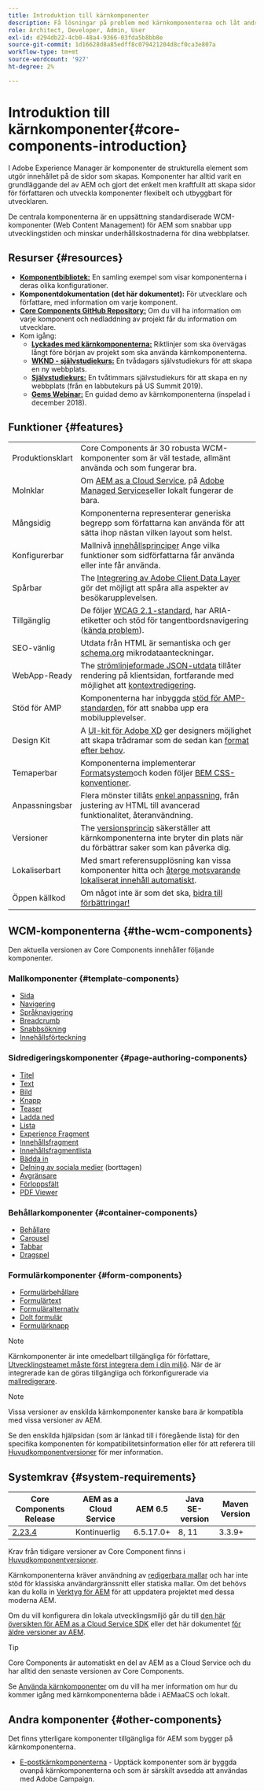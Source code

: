 ```yaml
---
title: Introduktion till kärnkomponenter
description: Få lösningar på problem med kärnkomponenterna och låt andra skapa element i AEM.
role: Architect, Developer, Admin, User
exl-id: d294db22-4cb0-48a4-9366-03fda5b8bb8e
source-git-commit: 1d16628d8a85edff8c079421204d8cf0ca3e807a
workflow-type: tm+mt
source-wordcount: '927'
ht-degree: 2%

---
```


# Introduktion till kärnkomponenter{#core-components-introduction}

I Adobe Experience Manager är komponenter de strukturella element som utgör innehållet på de sidor som skapas. Komponenter har alltid varit en grundläggande del av AEM och gjort det enkelt men kraftfullt att skapa sidor för författaren och utveckla komponenter flexibelt och utbyggbart för utvecklaren.

De centrala komponenterna är en uppsättning standardiserade WCM-komponenter (Web Content Management) för AEM som snabbar upp utvecklingstiden och minskar underhållskostnaderna för dina webbplatser.

## Resurser {#resources}

* **[Komponentbibliotek:](https://www.adobe.com/go/aem_cmp_library)** En samling exempel som visar komponenterna i deras olika konfigurationer.
* **Komponentdokumentation (det här dokumentet):** För utvecklare och författare, med information om varje komponent.
* **[Core Components GitHub Repository:](https://github.com/adobe/aem-core-wcm-components)** Om du vill ha information om varje komponent och nedladdning av projekt får du information om utvecklare.
* Kom igång:
   * **[Lyckades med kärnkomponenterna:](/help/developing/success.md)** Riktlinjer som ska övervägas långt före början av projekt som ska använda kärnkomponenterna.
   * **[WKND - självstudiekurs:](https://experienceleague.adobe.com/docs/experience-manager-learn/getting-started-wknd-tutorial-develop/overview.html)** En tvådagars självstudiekurs för att skapa en ny webbplats.
   * **[Självstudiekurs:](https://expleague.azureedge.net/labs/L767/index.html)** En tvåtimmars självstudiekurs för att skapa en ny webbplats (från en labbutekurs på US Summit 2019).
   * **[Gems Webinar:](https://helpx.adobe.com/experience-manager/kt/eseminars/gems/AEM-Core-Components.html)** En guidad demo av kärnkomponenterna (inspelad i december 2018).

## Funktioner {#features}

|  |  |
|---|---|
| Produktionsklart | Core Components är 30 robusta WCM-komponenter som är väl testade, allmänt använda och som fungerar bra. |
| Molnklar | Om [AEM as a Cloud Service](https://experienceleague.adobe.com/docs/experience-manager-cloud-service/landing/home.html), på [Adobe Managed Services](https://github.com/adobe/aem-project-archetype/tree/master/src/main/archetype/dispatcher.ams)eller lokalt fungerar de bara. |
| Mångsidig | Komponenterna representerar generiska begrepp som författarna kan använda för att sätta ihop nästan vilken layout som helst. |
| Konfigurerbar | Mallnivå [innehållsprinciper](https://experienceleague.adobe.com/docs/experience-manager-cloud-service/content/implementing/developing/full-stack/components-templates/templates.html#content-policies) Ange vilka funktioner som sidförfattarna får använda eller inte får använda. |
| Spårbar | The [Integrering av Adobe Client Data Layer](/help/developing/data-layer/overview.md) gör det möjligt att spåra alla aspekter av besökarupplevelsen. |
| Tillgänglig | De följer [WCAG 2.1-standard](https://www.w3.org/TR/WCAG21/), har ARIA-etiketter och stöd för tangentbordsnavigering ([kända problem](https://github.com/adobe/aem-core-wcm-components/issues?utf8=✓&amp;q=is%3Aissue+is%3Aopen+accessibility+in%3Atitle)). |
| SEO-vänlig | Utdata från HTML är semantiska och ger [schema.org](https://schema.org) mikrodataanteckningar. |
| WebApp-Ready | The [strömlinjeformade JSON-utdata](https://experienceleague.adobe.com/docs/experience-manager-learn/foundation/development/develop-sling-model-exporter.html) tillåter rendering på klientsidan, fortfarande med möjlighet att [kontextredigering](https://experienceleague.adobe.com/docs/experience-manager-learn/sites/spa-editor/spa-editor-framework-feature-video-use.html). |
| Stöd för AMP | Komponenterna har inbyggda [stöd för AMP-standarden,](/help/developing/amp.md) för att snabba upp era mobilupplevelser. |
| Design Kit | A [UI-kit för Adobe XD](https://experienceleague.adobe.com/docs/experience-manager-learn/assets/AEM-CoreComponents-UI-Kit.xd) ger designers möjlighet att skapa trådramar som de sedan kan [format efter behov](https://github.com/adobe/aem-guides-wknd/releases/download/aem-guides-wknd-0.0.2/AEM_UI-kit-WKND.xd). |
| Temaperbar | Komponenterna implementerar [Formatsystem](https://experienceleague.adobe.com/docs/experience-manager-cloud-service/content/sites/authoring/features/style-system.html)och koden följer [BEM CSS-konventioner](https://getbem.com/). |
| Anpassningsbar | Flera mönster tillåts [enkel anpassning](developing/customizing.md), från justering av HTML till avancerad funktionalitet, återanvändning. |
| Versioner | The [versionsprincip](https://github.com/adobe/aem-core-wcm-components/wiki/Versioning-policies) säkerställer att kärnkomponenterna inte bryter din plats när du förbättrar saker som kan påverka dig. |
| Lokaliserbart | Med smart referensupplösning kan vissa komponenter hitta och [återge motsvarande lokaliserat innehåll automatiskt](get-started/localization.md). |
| Öppen källkod | Om något inte är som det ska, [bidra till förbättringar!](https://github.com/adobe/aem-core-wcm-components/blob/master/CONTRIBUTING.md) |

## WCM-komponenterna {#the-wcm-components}

Den aktuella versionen av Core Components innehåller följande komponenter.

### Mallkomponenter {#template-components}

* [Sida](components/page.md)
* [Navigering](components/navigation.md)
* [Språknavigering](components/language-navigation.md)
* [Breadcrumb](components/breadcrumb.md)
* [Snabbsökning](components/quick-search.md)
* [Innehållsförteckning](components/tableofcontents.md)

### Sidredigeringskomponenter {#page-authoring-components}

* [Titel](components/title.md)
* [Text](components/text.md)
* [Bild](components/image.md)
* [Knapp](components/button.md)
* [Teaser](components/teaser.md)
* [Ladda ned](components/download.md)
* [Lista](components/list.md)
* [Experience Fragment](components/experience-fragment.md)
* [Innehållsfragment](components/content-fragment-component.md)
* [Innehållsfragmentlista](components/content-fragment-list.md)
* [Bädda in](components/embed.md)
* [Delning av sociala medier](components/sharing.md) (borttagen)
* [Avgränsare](components/separator.md)
* [Förloppsfält](components/progress-bar.md)
* [PDF Viewer](components/pdf-viewer.md)

### Behållarkomponenter {#container-components}

* [Behållare](components/container.md)
* [Carousel](components/carousel.md)
* [Tabbar](components/tabs.md)
* [Dragspel](components/accordion.md)

### Formulärkomponenter {#form-components}

* [Formulärbehållare](components/forms/form-container.md)
* [Formulärtext](components/forms/form-text.md)
* [Formuläralternativ](components/forms/form-options.md)
* [Dolt formulär](components/forms/form-hidden.md)
* [Formulärknapp](components/forms/form-button.md)

>[!NOTE]
>
>Kärnkomponenter är inte omedelbart tillgängliga för författare, [Utvecklingsteamet måste först integrera dem i din miljö](get-started/using.md). När de är integrerade kan de göras tillgängliga och förkonfigurerade via [mallredigerare](https://experienceleague.adobe.com/docs/experience-manager-cloud-service/sites/authoring/features/templates.html).

>[!NOTE]
>
>Vissa versioner av enskilda kärnkomponenter kanske bara är kompatibla med vissa versioner av AEM.
>
>Se den enskilda hjälpsidan (som är länkad till i föregående lista) för den specifika komponenten för kompatibilitetsinformation eller för att referera till [Huvudkomponentversioner](versions.md) för mer information.

## Systemkrav {#system-requirements}

| Core Components Release | AEM as a Cloud Service | AEM 6.5 | Java SE-version | Maven Version |
|---------|---------|---------|---------|---------|
| [2.23.4](https://github.com/adobe/aem-core-wcm-components/releases/tag/core.wcm.components.reactor-2.23.4) | Kontinuerlig | 6.5.17.0+ | 8, 11 | 3.3.9+ |

Krav från tidigare versioner av Core Component finns i [Huvudkomponentversioner](versions.md).

Kärnkomponenterna kräver användning av [redigerbara mallar](https://experienceleague.adobe.com/docs/experience-manager-learn/sites/page-authoring/template-editor-feature-video-use.html) och har inte stöd för klassiska användargränssnitt eller statiska mallar. Om det behövs kan du kolla in [Verktyg för AEM](https://opensource.adobe.com/aem-modernize-tools/) för att uppdatera projektet med dessa moderna AEM.

Om du vill konfigurera din lokala utvecklingsmiljö går du till [den här översikten för AEM as a Cloud Service SDK](https://experienceleague.adobe.com/docs/experience-manager-learn/cloud-service/local-development-environment-set-up/overview.html) eller det här dokumentet [för äldre versioner av AEM](https://experienceleague.adobe.com/docs/experience-manager-learn/foundation/development/set-up-a-local-aem-development-environment.html).

>[!TIP]
>
>Core Components är automatiskt en del av AEM as a Cloud Service och du har alltid den senaste versionen av Core Components.
>
>Se [Använda kärnkomponenter](/help/get-started/using.md) om du vill ha mer information om hur du kommer igång med kärnkomponenterna både i AEMaaCS och lokalt.

## Andra komponenter {#other-components}

Det finns ytterligare komponenter tillgängliga för AEM som bygger på kärnkomponenterna.

* [E-postkärnkomponenterna](/help/email/introduction.md) - Upptäck komponenter som är byggda ovanpå kärnkomponenterna och som är särskilt avsedda att användas med Adobe Campaign.
